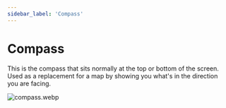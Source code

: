 ```yaml
---
sidebar_label: 'Compass'
---
```


# Compass

This is the compass that sits normally at the top or bottom of the screen. Used as a replacement for a map by showing you what's in the direction you are facing.

![compass.webp](//img/pro/navigator/compass.webp)